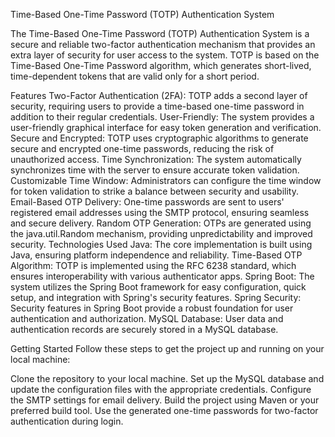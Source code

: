 Time-Based One-Time Password (TOTP) Authentication System

The Time-Based One-Time Password (TOTP) Authentication System is a secure and reliable two-factor authentication mechanism that provides an extra layer of security for user access to the system. TOTP is based on the Time-Based One-Time Password algorithm, which generates short-lived, time-dependent tokens that are valid only for a short period.

Features
Two-Factor Authentication (2FA): TOTP adds a second layer of security, requiring users to provide a time-based one-time password in addition to their regular credentials.
User-Friendly: The system provides a user-friendly graphical interface for easy token generation and verification.
Secure and Encrypted: TOTP uses cryptographic algorithms to generate secure and encrypted one-time passwords, reducing the risk of unauthorized access.
Time Synchronization: The system automatically synchronizes time with the server to ensure accurate token validation.
Customizable Time Window: Administrators can configure the time window for token validation to strike a balance between security and usability.
Email-Based OTP Delivery: One-time passwords are sent to users' registered email addresses using the SMTP protocol, ensuring seamless and secure delivery.
Random OTP Generation: OTPs are generated using the java.util.Random mechanism, providing unpredictability and improved security.
Technologies Used
Java: The core implementation is built using Java, ensuring platform independence and reliability.
Time-Based OTP Algorithm: TOTP is implemented using the RFC 6238 standard, which ensures interoperability with various authenticator apps.
Spring Boot: The system utilizes the Spring Boot framework for easy configuration, quick setup, and integration with Spring's security features.
Spring Security: Security features in Spring Boot provide a robust foundation for user authentication and authorization.
MySQL Database: User data and authentication records are securely stored in a MySQL database.


Getting Started
Follow these steps to get the project up and running on your local machine:

Clone the repository to your local machine.
Set up the MySQL database and update the configuration files with the appropriate credentials.
Configure the SMTP settings for email delivery.
Build the project using Maven or your preferred build tool.
Use the generated one-time passwords for two-factor authentication during login.
